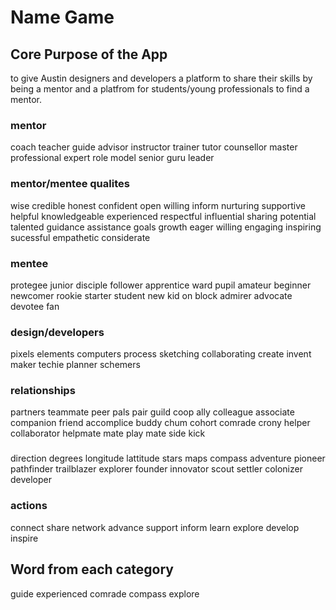# Name Game
## Core Purpose of the App
to give Austin designers and developers a platform to share their skills by being a mentor and a platfrom for students/young professionals to find a mentor. 


 
### mentor
coach
teacher
guide
advisor
instructor
trainer
tutor
counsellor
master
professional
expert
role model
senior
guru
leader 

### mentor/mentee qualites
wise
credible
honest
confident
open
willing
inform
nurturing
supportive
helpful
knowledgeable
experienced
respectful
influential
sharing
potential
talented
guidance
assistance
goals
growth
eager
willing
engaging
inspiring
sucessful
empathetic
considerate



### mentee
protegee
junior
disciple
follower
apprentice
ward
pupil 
amateur
beginner
newcomer
rookie
starter
student
new kid on block
admirer
advocate
devotee
fan


### design/developers

pixels
elements
computers
process
sketching 
collaborating
create
invent
maker
techie
planner
schemers



### relationships
partners
teammate
peer
pals
pair
guild
coop
ally
colleague
associate
companion
friend
accomplice
buddy
chum
cohort
comrade
crony
helper
collaborator
helpmate
mate
play mate
side kick

### 
direction
degrees
longitude
lattitude
stars
maps
compass
adventure
pioneer
pathfinder
trailblazer
explorer
founder
innovator
scout
settler
colonizer
developer

### actions
connect 
share
network
advance
support
inform
learn
explore
develop
inspire

## Word from each category
guide
experienced
comrade
compass
explore


